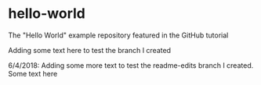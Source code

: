 # hello-world
The "Hello World" example repository featured in the GitHub tutorial

Adding some text here to test the branch I created

6/4/2018: Adding some more text to test the readme-edits branch I created.
Some text here
